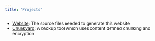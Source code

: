 ```yaml
---
title: "Projects"
---
```


- [Website][website]: The source files needed to generate this website
- [Chunkyard][chunkyard]: A backup tool which uses content defined chunking and
  encryption

[website]: https://github.com/fwinkelbauer/website
[chunkyard]: https://github.com/fwinkelbauer/chunkyard

